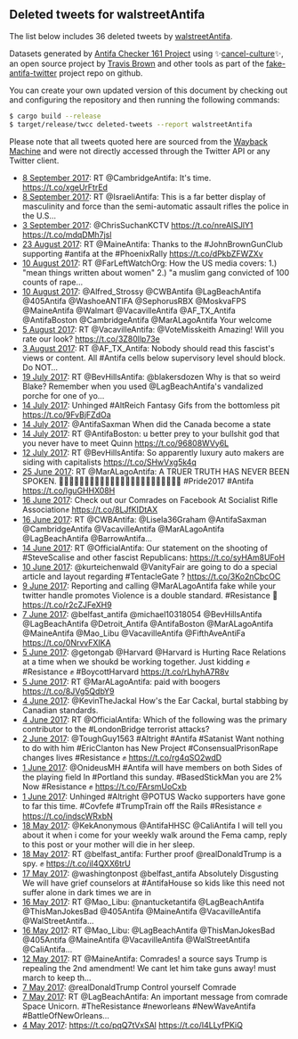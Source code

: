 ## Deleted tweets for walstreetAntifa

The list below includes 36 deleted tweets by
[walstreetAntifa](https://twitter.com/walstreetAntifa).



Datasets generated by [Antifa Checker 161 Project](https://twitter.com/antifacheck161) using ✨[cancel-culture](https://github.com/travisbrown/cancel-culture)✨, an open source project by 
[Travis Brown](https://twitter.com/travisbrown) and other tools as part of the 
[fake-antifa-twitter](https://github.com/antifacheck161/fake-antifa-twitter) project repo on github.

You can create your own updated version of this document by checking out and configuring the
repository and then running the following commands:

```bash
$ cargo build --release
$ target/release/twcc deleted-tweets --report walstreetAntifa
```

Please note that all tweets quoted here are sourced from the
[Wayback Machine](https://web.archive.org) and were not directly accessed through the Twitter API or
any Twitter client.

* [ 8 September 2017](https://web.archive.org/web/20170908114629/https://twitter.com/walstreetAntifa/status/906121560737624064): RT @CambridgeAntifa: It's time. https://t.co/xgeUrFtrEd <!--906121560737624064-->
* [ 8 September 2017](https://web.archive.org/web/20170908093743/https://twitter.com/walstreetAntifa/status/906089155553361920): RT @IsraeliAntifa: This is a far better display of masculinity and force than the semi-automatic assault rifles the police in the U.S…  <!--906089155553361920-->
* [ 3 September 2017](https://web.archive.org/web/20170903042745/https://twitter.com/walstreetAntifa/status/904199210559356928): @ChrisSuchanKCTV https://t.co/nreAlSJlY1 https://t.co/mdqDMh7jsl <!--904199210559356928-->
* [23 August 2017](https://web.archive.org/web/20170823005813/https://twitter.com/walstreetAntifa/status/900160213231312897): RT @MaineAntifa: Thanks to the #JohnBrownGunClub supporting #antifa at the #PhoenixRally https://t.co/dPkbZFWZXv <!--900160213231312897-->
* [10 August 2017](https://web.archive.org/web/20170810201140/https://twitter.com/walstreetAntifa/status/895739446179573760): RT @FarLeftWatchOrg: How the US media covers:  1.) "mean things written about women"  2.) "a muslim gang convicted of 100 counts of rape…  <!--895739446179573760-->
* [10 August 2017](https://web.archive.org/web/20170810081918/https://twitter.com/walstreetAntifa/status/895560173254737920): @Alfred_Strossy @CWBAntifa @LagBeachAntifa @405Antifa @WashoeANTIFA @SephorusRBX @MoskvaFPS @MaineAntifa @Walmart @VacavilleAntifa @AF_TX_Antifa @AntifaBoston @CambridgeAntifa @MarALagoAntifa Your welcome <!--895560173254737920-->
* [ 5 August 2017](https://web.archive.org/web/20170805201725/https://twitter.com/walstreetAntifa/status/893928953911681025): RT @VacavilleAntifa: @VoteMisskeith Amazing! Will you rate our look? https://t.co/3Z80llp73e <!--893928953911681025-->
* [ 3 August 2017](https://web.archive.org/web/20170803120307/https://twitter.com/walstreetAntifa/status/893079783495659520): RT @AF_TX_Antifa: Nobody should read this fascist's views or content. All #Antifa cells below supervisory level should block. Do NOT…  <!--893079783495659520-->
* [19 July 2017](https://web.archive.org/web/20170719051649/https://twitter.com/walstreetAntifa/status/887541716772937730): RT @BevHillsAntifa: @blakersdozen Why is that so weird Blake?  Remember when you used @LagBeachAntifa's vandalized porche for one of yo…  <!--887541716772937730-->
* [14 July 2017](https://web.archive.org/web/20170714060132/https://twitter.com/walstreetAntifa/status/885741030745587712): Unhinged #AltReich Fantasy Gifs from the bottomless pit https://t.co/9FvBjFZdOa <!--885741030745587712-->
* [14 July 2017](https://web.archive.org/web/20170714025042/https://twitter.com/walstreetAntifa/status/885693005969190913): @AntifaSaxman When did the Canada become a state <!--885693005969190913-->
* [14 July 2017](https://web.archive.org/web/20170714000644/https://twitter.com/walstreetAntifa/status/885651742418927620): RT @AntifaBoston: u better prey to your bullshit god that you never have to meet Quinn https://t.co/96808WVy6L <!--885651742418927620-->
* [12 July 2017](https://web.archive.org/web/20170712010340/https://twitter.com/walstreetAntifa/status/884941294409314304): RT @BevHillsAntifa: So apparently luxury auto makers are siding with capitalists https://t.co/SHwVxg5k4q <!--884941294409314304-->
* [25 June 2017](https://web.archive.org/web/20170625234511/https://twitter.com/walstreetAntifa/status/879123337611444224): RT @MarALagoAntifa: A TRUER TRUTH HAS NEVER BEEN SPOKEN. ✊🏿✊🏿✊🏿✊🏿✊🏿✊🏿✊🏿✊🏿✊🏿✊🏿✊🏿✊🏿  #Pride2017  #Antifa https://t.co/lguGHHX08H <!--879123337611444224-->
* [16 June 2017](https://web.archive.org/web/20170616215117/https://twitter.com/walstreetAntifa/status/875833182930718720): Check out our Comrades on Facebook  At Socialist Rifle Association✊ https://t.co/8LJfKIDtAX <!--875833182930718720-->
* [16 June 2017](https://web.archive.org/web/20170616021411/https://twitter.com/walstreetAntifa/status/875536956033204224): RT @CWBAntifa: @Lisela36Graham @AntifaSaxman @CambridgeAntifa @VacavilleAntifa @MarALagoAntifa @LagBeachAntifa @BarrowAntifa…  <!--875536956033204224-->
* [14 June 2017](https://web.archive.org/web/20170614164304/https://twitter.com/walstreetAntifa/status/875030841935540224): RT @OfficialAntifa: Our statement on the shooting of #SteveScalise and other fascist Republicans: https://t.co/syHAm8UFoH <!--875030841935540224-->
* [10 June 2017](https://web.archive.org/web/20170610033940/https://twitter.com/walstreetAntifa/status/873384141428883456): @kurteichenwald @VanityFair are going to do a special article and layout regarding #TentacleGate ? https://t.co/3Ko2nCbcOC <!--873384141428883456-->
* [ 9 June 2017](https://web.archive.org/web/20170609011723/https://twitter.com/walstreetAntifa/status/872985946764988416): Reporting and calling @MarALagoAntifa fake while your twitter handle promotes Violence is a double standard.  #Resistance 👊 https://t.co/r2cZJFeXH9 <!--872985946764988416-->
* [ 7 June 2017](https://web.archive.org/web/20170607025510/https://twitter.com/walstreetAntifa/status/872285779023802368): @belfast_antifa @michael10318054 @BevHillsAntifa @LagBeachAntifa @Detroit_Antifa @AntifaBoston @MarALagoAntifa @MaineAntifa @Mao_Libu @VacavilleAntifa @FifthAveAntiFa  https://t.co/0NrvvFXIKA <!--872285779023802368-->
* [ 5 June 2017](https://web.archive.org/web/20170605172649/https://twitter.com/walstreetAntifa/status/871780361180778496): @getongab @Harvard @Harvard is Hurting Race Relations at a time when we shoukd be working together.   Just kidding ✊  #Resistance ✊  #BoycottHarvard https://t.co/rLhyhA7R8v <!--871780361180778496-->
* [ 5 June 2017](https://web.archive.org/web/20170605163114/https://twitter.com/walstreetAntifa/status/871766373172641792): RT @MarALagoAntifa: paid with boogers https://t.co/8JVg5QdbY9 <!--871766373172641792-->
* [ 4 June 2017](https://web.archive.org/web/20170604203248/https://twitter.com/walstreetAntifa/status/871464777553457152): @KevinTheJackal How's the Ear Cackal, burtal stabbing by Canadian standards. <!--871464777553457152-->
* [ 4 June 2017](https://web.archive.org/web/20170604021821/https://twitter.com/walstreetAntifa/status/871189350209511426): RT @OfficialAntifa: Which of the following was the primary contributor to the #LondonBridge terrorist attacks? <!--871189350209511426-->
* [ 2 June 2017](https://web.archive.org/web/20170602234109/https://twitter.com/walstreetAntifa/status/870787401660215296): @ToughGuy1563 #Altright #Antifa #Satanist  Want nothing to do with him  #EricClanton has New Project  #ConsensualPrisonRape changes lives   #Resistance ✊ https://t.co/rg4qSO2wdD <!--870787401660215296-->
* [ 1 June 2017](https://web.archive.org/web/20170601180135/https://twitter.com/walstreetAntifa/status/870339559036465152): @OnideusMH #Antifa will have members on both Sides of the playing field In #Portland this sunday.  #BasedStickMan you are 2% Now  #Resistance ✊ https://t.co/FArsmUoCxb <!--870339559036465152-->
* [ 1 June 2017](https://web.archive.org/web/20170601062314/https://twitter.com/walstreetAntifa/status/870163813517099008): Unhinged #Altright @POTUS  Wacko supporters have gone to far this time.  #Covfefe  #TrumpTrain off the Rails   #Resistance ✊ https://t.co/indscWRxbN <!--870163813517099008-->
* [18 May 2017](https://web.archive.org/web/20170518202222/https://twitter.com/WalStreetAntifa/status/865301558203961344): @KekAnonymous @AntifaHHSC @CaliAntifa I will tell you about it when i come for your weekly walk around the Fema camp, reply to this post or your mother will die in her sleep. <!--865301558203961344-->
* [18 May 2017](https://web.archive.org/web/20170518160024/https://twitter.com/WalStreetAntifa/status/865235632158900224): RT @belfast_antifa: Further proof @realDonaldTrump is a spy. ✊ https://t.co/iI4QXX6trU <!--865235632158900224-->
* [17 May 2017](https://web.archive.org/web/20170517125549/https://twitter.com/WalStreetAntifa/status/864826792346910720): @washingtonpost @belfast_antifa Absolutely Disgusting   We will have grief counselors at #AntifaHouse so kids like this need not suffer alone in dark times we are in <!--864826792346910720-->
* [16 May 2017](https://web.archive.org/web/20170516054745/https://twitter.com/WalStreetAntifa/status/864356677998362625): RT @Mao_Libu: @nantucketantifa @LagBeachAntifa @ThisManJokesBad @405Antifa @MaineAntifa @VacavilleAntifa @WalStreetAntifa…  <!--864356677998362625-->
* [16 May 2017](https://web.archive.org/web/20170516053301/https://twitter.com/WalStreetAntifa/status/864352970221043712): RT @Mao_Libu: @LagBeachAntifa @ThisManJokesBad @405Antifa @MaineAntifa @VacavilleAntifa @WalStreetAntifa @CaliAntifa…  <!--864352970221043712-->
* [12 May 2017](https://web.archive.org/web/20170512120538/https://twitter.com/WalStreetAntifa/status/863002223982280704): RT @MaineAntifa: Comrades! a source says Trump is repealing the 2nd amendment! We cant let him take guns away! must march to keep th…  <!--863002223982280704-->
* [ 7 May 2017](https://web.archive.org/web/20170507112236/https://twitter.com/WalStreetAntifa/status/861179454957133825): @realDonaldTrump Control yourself Comrade <!--861179454957133825-->
* [ 7 May 2017](https://web.archive.org/web/20170507092924/https://twitter.com/WalStreetAntifa/status/861150967273738240): RT @LagBeachAntifa: An important message from comrade Space Unicorn. #TheResistance #neworleans #NewWaveAntifa #BattleOfNewOrleans…  <!--861150967273738240-->
* [ 4 May 2017](https://web.archive.org/web/20170504033121/https://twitter.com/WalStreetAntifa/status/859973697439883264): https://t.co/pqQ7tVxSAl https://t.co/I4LLyfPKiQ <!--859973697439883264-->
